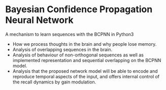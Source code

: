 # Bayesian Confidence Propagation Neural Network

A mechanism to learn sequences with the BCPNN in Python3

- How we process thoughts in the brain and why people lose memory.
- Analysis of overlapping sequences in the brain.
- Analysis of behaviour of non-orthogonal sequences as well as implemented representation and sequential overlapping on the BCPNN model. 
- Analysis that the proposed network model will be able to encode and reproduce temporal aspects of the input, and offers internal control of the recall dynamics by gain modulation.
